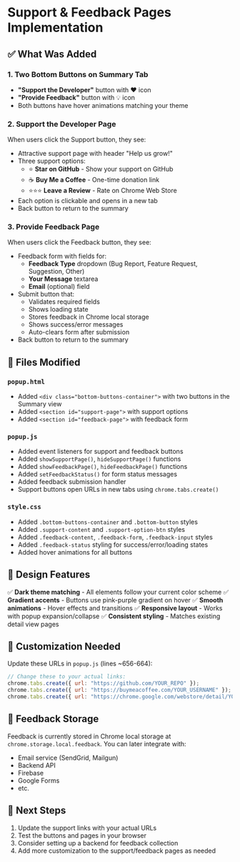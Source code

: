 # Support & Feedback Pages Implementation

## ✅ What Was Added

### 1. **Two Bottom Buttons on Summary Tab**
- **"Support the Developer"** button with ❤️ icon
- **"Provide Feedback"** button with 💡 icon
- Both buttons have hover animations matching your theme

### 2. **Support the Developer Page**
When users click the Support button, they see:
- Attractive support page with header "Help us grow!"
- Three support options:
  - ⭐ **Star on GitHub** - Show your support on GitHub
  - ☕ **Buy Me a Coffee** - One-time donation link
  - ⭐⭐⭐ **Leave a Review** - Rate on Chrome Web Store
- Each option is clickable and opens in a new tab
- Back button to return to the summary

### 3. **Provide Feedback Page**
When users click the Feedback button, they see:
- Feedback form with fields for:
  - **Feedback Type** dropdown (Bug Report, Feature Request, Suggestion, Other)
  - **Your Message** textarea
  - **Email** (optional) field
- Submit button that:
  - Validates required fields
  - Shows loading state
  - Stores feedback in Chrome local storage
  - Shows success/error messages
  - Auto-clears form after submission
- Back button to return to the summary

## 📁 Files Modified

### `popup.html`
- Added `<div class="bottom-buttons-container">` with two buttons in the Summary view
- Added `<section id="support-page">` with support options
- Added `<section id="feedback-page">` with feedback form

### `popup.js`
- Added event listeners for support and feedback buttons
- Added `showSupportPage()`, `hideSupportPage()` functions
- Added `showFeedbackPage()`, `hideFeedbackPage()` functions
- Added `setFeedbackStatus()` for form status messages
- Added feedback submission handler
- Support buttons open URLs in new tabs using `chrome.tabs.create()`

### `style.css`
- Added `.bottom-buttons-container` and `.bottom-button` styles
- Added `.support-content` and `.support-option-btn` styles
- Added `.feedback-content`, `.feedback-form`, `.feedback-input` styles
- Added `.feedback-status` styling for success/error/loading states
- Added hover animations for all buttons

## 🎨 Design Features

✅ **Dark theme matching** - All elements follow your current color scheme
✅ **Gradient accents** - Buttons use pink-purple gradient on hover
✅ **Smooth animations** - Hover effects and transitions
✅ **Responsive layout** - Works with popup expansion/collapse
✅ **Consistent styling** - Matches existing detail view pages

## 🔧 Customization Needed

Update these URLs in `popup.js` (lines ~656-664):
```javascript
// Change these to your actual links:
chrome.tabs.create({ url: "https://github.com/YOUR_REPO" });
chrome.tabs.create({ url: "https://buymeacoffee.com/YOUR_USERNAME" });
chrome.tabs.create({ url: "https://chrome.google.com/webstore/detail/YOUR_EXTENSION_ID" });
```

## 💾 Feedback Storage

Feedback is currently stored in Chrome local storage at `chrome.storage.local.feedback`. 
You can later integrate with:
- Email service (SendGrid, Mailgun)
- Backend API
- Firebase
- Google Forms
- etc.

## 🚀 Next Steps

1. Update the support links with your actual URLs
2. Test the buttons and pages in your browser
3. Consider setting up a backend for feedback collection
4. Add more customization to the support/feedback pages as needed
